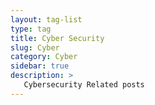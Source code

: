 ```yaml
---
layout: tag-list
type: tag
title: Cyber Security
slug: Cyber
category: Cyber
sidebar: true
description: >
   Cybersecurity Related posts
---
```


